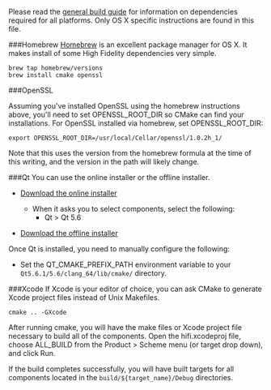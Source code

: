 Please read the [general build guide](BUILD.md) for information on dependencies required for all platforms. Only OS X specific instructions are found in this file.

###Homebrew
[Homebrew](https://brew.sh/) is an excellent package manager for OS X. It makes install of some High Fidelity dependencies very simple.

    brew tap homebrew/versions
    brew install cmake openssl

###OpenSSL

Assuming you've installed OpenSSL using the homebrew instructions above, you'll need to set OPENSSL_ROOT_DIR so CMake can find your installations.
For OpenSSL installed via homebrew, set OPENSSL_ROOT_DIR:

    export OPENSSL_ROOT_DIR=/usr/local/Cellar/openssl/1.0.2h_1/

Note that this uses the version from the homebrew formula at the time of this writing, and the version in the path will likely change.

###Qt
You can use the online installer or the offline installer.

* [Download the online installer](https://www.qt.io/download-open-source/#section-2)
    * When it asks you to select components, select the following:
        * Qt > Qt 5.6

* [Download the offline installer](https://download.qt.io/official_releases/qt/5.6/5.6.1-1/qt-opensource-mac-x64-clang-5.6.1-1.dmg)

Once Qt is installed, you need to manually configure the following:
* Set the QT_CMAKE_PREFIX_PATH environment variable to your `Qt5.6.1/5.6/clang_64/lib/cmake/` directory.

###Xcode
If Xcode is your editor of choice, you can ask CMake to generate Xcode project files instead of Unix Makefiles.

    cmake .. -GXcode

After running cmake, you will have the make files or Xcode project file necessary to build all of the components. Open the hifi.xcodeproj file, choose ALL_BUILD from the Product > Scheme menu (or target drop down), and click Run.

If the build completes successfully, you will have built targets for all components located in the `build/${target_name}/Debug` directories.
